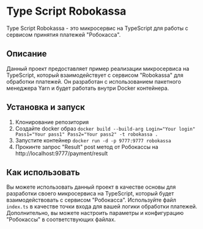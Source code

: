 # Type Script Robokassa

Type Script Robokassa - это микросервис на TypeScript для работы с сервисом принятия платежей "Робокасса".

## Описание

Данный проект предоставляет пример реализации микросервиса на TypeScript, который взаимодействует с сервисом "Robokassa" для обработки платежей. Он разработан с использованием пакетного менеджера Yarn и будет работать внутри Docker контейнера.

## Установка и запуск

1. Клонирование репозитория
2. Создайте docker образ `docker build --build-arg Login="Your login" Pass1="Your pass1" Pass2="Your pass2" -t robokassa .`
3. Запустите контейнер `docker run -d -p 9777:9777 robokassa`
4. Прокинте запрос "Result" post метод от Робокассы на http://localhost:9777/payment/result

## Как использовать

Вы можете использовать данный проект в качестве основы для разработки своего микросервиса на TypeScript, который будет взаимодействовать с сервисом "Робокасса". Используйте файл `index.ts` в качестве точки входа для вашей логики обработки платежей. Дополнительно, вы можете настроить параметры и конфигурацию "Робокассы" в соответствующих файлах.